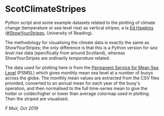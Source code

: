 # ScotClimateStripes
Python script and some example datasets related to the plotting of climate change (temperature or sea level rise) as vertical stripes, a la [Ed Hawkins](twitter.com/ed_hawkins) ([#ShowYourStripes](https://showyourstripes.info/), University of Reading).

The methodology for visualising the climate data is exactly the same as ShowYourStripes; the only difference is that this is a Python version for *sea level rise* data (specifically from around Scotland), whereas ShowYourStripes are ordinarily *temperature* related.

The data used for plotting here is from the [Permanent Service for Mean Sea Level](https://www.psmsl.org) (PSMSL) which gives monthly mean sea level at a number of buoys across the globe. The monthly mean values are extracted from the CSV files provided, converted to an annual mean for each year of the buoy's operation, and then normalised to the full time-series mean to give the hotter or colder/higher or lower than average colormap used in plotting. Then the striped are visualised.

*F Muir, Oct 2019*
